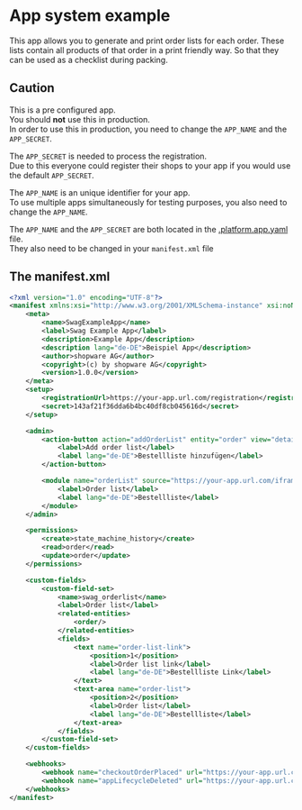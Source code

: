 # App system example
  
This app allows you to generate and print order lists for each order.
These lists contain all products of that order in a print friendly way.
So that they can be used as a checklist during packing.

## Caution

This is a pre configured app.  
You should **not** use this in production.  
In order to use this in production, you need to change the `APP_NAME` and the `APP_SECRET`.

The  `APP_SECRET` is needed to process the registration.  
Due to this everyone could register their shops to your app if you would use the default `APP_SECRET`.  

The `APP_NAME` is an unique identifier for your app.  
To use multiple apps simultaneously for testing purposes, you also need to change the `APP_NAME`. 

The `APP_NAME` and the `APP_SECRET` are both located in the [.platform.app.yaml](.platform.app.yaml) file.  
They also need to be changed in your `manifest.xml` file

## The manifest.xml

```xml
<?xml version="1.0" encoding="UTF-8"?>
<manifest xmlns:xsi="http://www.w3.org/2001/XMLSchema-instance" xsi:noNamespaceSchemaLocation="https://raw.githubusercontent.com/shopware/app-system/0.1.0/src/Core/Content/App/Manifest/Schema/manifest-1.0.xsd">
    <meta>
        <name>SwagExampleApp</name>
        <label>Swag Example App</label>
        <description>Example App</description>
        <description lang="de-DE">Beispiel App</description>
        <author>shopware AG</author>
        <copyright>(c) by shopware AG</copyright>
        <version>1.0.0</version>
    </meta>
    <setup>
        <registrationUrl>https://your-app.url.com/registration</registrationUrl>
        <secret>143af21f36dda6b4bc40df8cb045616d</secret>
    </setup>

    <admin>
        <action-button action="addOrderList" entity="order" view="detail" url="https://your-app-url.com/actionbutton/add/orderlist">
            <label>Add order list</label>
            <label lang="de-DE">Bestellliste hinzufügen</label>
        </action-button>

        <module name="orderList" source="https://your-app.url.com/iframe/orderlist">
            <label>Order list</label>
            <label lang="de-DE">Bestellliste</label>
        </module>
    </admin>

    <permissions>
        <create>state_machine_history</create>
        <read>order</read>
        <update>order</update>
    </permissions>

    <custom-fields>
        <custom-field-set>
            <name>swag_orderlist</name>
            <label>Order list</label>
            <related-entities>
                <order/>
            </related-entities>
            <fields>
                <text name="order-list-link">
                    <position>1</position>
                    <label>Order list link</label>
                    <label lang="de-DE">Bestellliste Link</label>
                </text>
                <text-area name="order-list">
                    <position>2</position>
                    <label>Order list</label>
                    <label lang="de-DE">Bestellliste</label>
                </text-area>
            </fields>
        </custom-field-set>
    </custom-fields>

    <webhooks>
        <webhook name="checkoutOrderPlaced" url="https://your-app.url.com/hooks/order/placed" event="checkout.order.placed"/>
        <webhook name="appLifecycleDeleted" url="https://your-app.url.com/applifecycle/deleted" event="app_deleted"/>
    </webhooks>
</manifest>
```